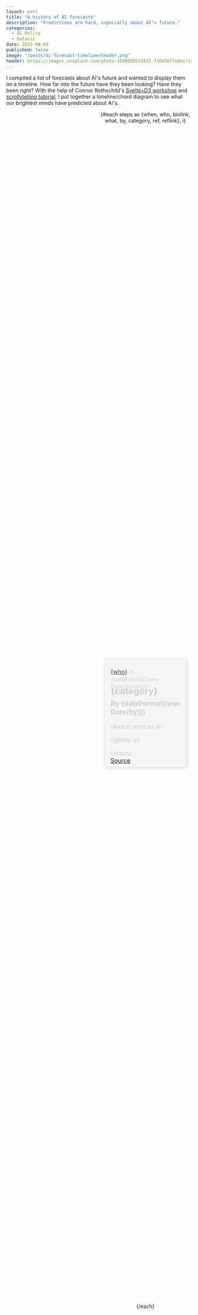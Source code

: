 ```yaml
---
layout: post
title: "A history of AI forecasts"
description: "Predictions are hard, especially about AI's future."
categories:
  - AI Policy
  - Dataviz
date: 2023-08-03
published: false
image: "/posts/ai-forecast-timeline/header.png"
header: https://images.unsplash.com/photo-1590055531615-f16d36ffe8ec?ixlib=rb-4.0.3&ixid=M3wxMjA3fDB8MHxwaG90by1wYWdlfHx8fGVufDB8fHx8fA%3D%3D&auto=format&fit=crop&w=2064&q=80
---
```


<section class="body-text">
  I compiled a list of forecasts about AI's future and wanted to display them on a timeline.
  How far into the future have they been looking?
  Have they been right?
  With the help of Connor Rothschild's <a href="https://github.com/connorrothschild/iib-svelte-workshop-chart/tree/master">Svelte+D3 workshop</a> and <a href="https://www.connorrothschild.com/post/svelte-scrollytelling">scrollytelling tutorial</a>, I put together a timeline/chord diagram to see what our brightest minds have predicted about AI's.
</section>

<script>
  import Scrolly from "$lib/components/Scrolly.svelte";
  import AIPred from "./AIPred.svelte";
  // Format our ticks as short date strings
  import { timeFormat } from "d3-time-format";
  const dateFormat = timeFormat("%Y");

  // Use predictions JSON as scroll steps
  import steps from "$lib/data/ai-pred.json";

  let currentStep
  // Useful things:
  //- https://www.svgviewer.dev/
</script>

<section>
  <div class="section-container">
    <div class="sticky">
        <AIPred step={currentStep} data={steps}/>
      </div>
    <div class="steps-container">
      <Scrolly bind:value={currentStep}>
        {#each steps as {when, who, biolink, what, by, category, ref, reflink}, i}
          <div class="step" class:active={currentStep === i}>
            <div class="step-content">
            <p class="date"><a href={biolink}>{who}</a> in {dateFormat(new Date(when))}</p>
              <h2 class="pred-by">{category}</h2>
              <h3 class="pred-by">By {dateFormat(new Date(by))}</h3>
              {#each what as w}
                <p>{@html w}</p>
                {/each}
              <caption><a href={reflink}>Source</a></caption>
            </div>
          </div>
        {/each}
        <div class="spacer" />
      </Scrolly>
    </div>
  </div>
</section>

<section class="body-text">
  So far, none of these predictions have been correct.
</section>

<style>
  section.body-text {
    margin: 0 auto;
    max-width: 1000px;
  }
  .sticky {
    position: sticky;
    top: 10%;
		flex: 1 1 50%;
    width: 50%;
  }

  .section-container {
    margin-top: 1em;
    text-align: center;
    transition: background 100ms;
    display: flex;
    position: relative;
  }

  .step {
    height: 80vh;
    display: flex;
    place-items: center;
    justify-content: center;
  }

  .step-content {
    font-size: 1rem;
    background: whitesmoke;
    color: #ccc;
    border-radius: 5px;
    padding: .5rem 1rem;
    display: flex;
    flex-direction: column;
    justify-content: center;
    transition: background 500ms ease;
    box-shadow: 1px 1px 10px rgba(0, 0, 0, .2);
    text-align: left;
		width: 75%;
		margin: auto;
		max-width: 500px;
  }

	.step.active .step-content {
		background: white;
		color: black;
	}

  .step-content > caption {
    text-align: right;
    font-size: .9rem;
    font-family: var(--title-font);
  }
	
  .steps-container,
  .sticky {
    height: 100%;
  }

  .steps-container {
    flex: 1 1 50%;
    z-index: 10;
  }

  .date {
    font-size: 1rem;
    color: var(--text-color);
    opacity: 0.8;
    font-family: var(--title-font);
    margin-bottom: 0;
  }

  .pred-by {
    margin-top: -12px;
  }

  .spacer {
      height: 40vh;
    }

  /* Comment out the following line to always make it 'text-on-top' */
  @media screen and (max-width: 768px) {
    .section-container {
      flex-direction: column-reverse;
    }
    .sticky {
      width: 95%;
			margin: auto;
    }
  }
</style>